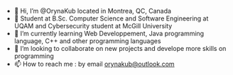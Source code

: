 - 👋 Hi, I’m @OrynaKub located in Montrea, QC, Canada
- 👀 Student at B.Sc. Computer Science and Software Engineering at UQAM and Cybersecurity student at McGill University 
- 🌱 I’m currently learning Web Developpement, Java programming language, C++ and other programming languages
- 💞️ I’m looking to collaborate on new projects and develope more skills on programming 
- 📫 How to reach me : by email orynakub@outlook.com


